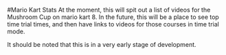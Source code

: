 #Mario Kart Stats
At the moment, this will spit out a list of videos for the Mushroom Cup on mario kart 8.
In the future, this will be a place to see top time trial times, and then have links to videos
for those courses in time trial mode.

It should be noted that this is in a very early stage of development.
